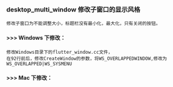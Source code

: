 ### desktop_multi_window  修改子窗口的显示风格  
	修改子窗口为不能调整大小，标题栏没有最小化，最大化，只有关闭的按钮。  
#### >>> Windows 下修改：  
	修改Windows目录下的flutter_window.cc文件，  
	在92行前后，修改CreateWindow的参数，将WS_OVERLAPPEDWINDOW,修改为WS_OVERLAPPED|WS_SYSMENU  
  	
#### >>> Mac 下修改：  
